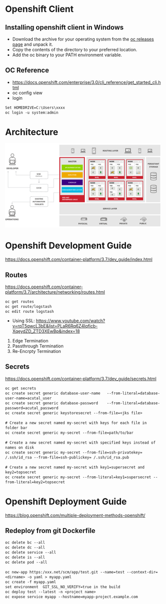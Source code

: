 # Openshift Client
## Installing openshift client in Windows
* Download the archive for your operating system from the [oc releases page](https://github.com/openshift/origin/releases/latest) and unpack it.
* Copy the contents of the directory to your preferred location.
* Add the oc binary to your PATH environment variable.

## OC Reference
* https://docs.openshift.com/enterprise/3.0/cli_reference/get_started_cli.html
* oc config view
* login
```
Set HOMEDRIVE=C:\Users\xxxx
oc login -u system:admin
```


# Architecture
![alt text](../images/openshift_architecture.jpg)

# Openshift Development Guide
https://docs.openshift.com/container-platform/3.7/dev_guide/index.html

## Routes
https://docs.openshift.com/container-platform/3.7/architecture/networking/routes.html
```
oc get routes
oc get route/logstash
oc edit route logstash
```

* Using SSL: https://www.youtube.com/watch?v=rpT5qwcL3bE&list=PLaR6Rq6Z4Iqficb-XqeydZD_ZTD3XEwBp&index=18
1. Edge Termination
2. Passthrough Termination
3. Re-Encrpty Termination

## Secrets
https://docs.openshift.com/container-platform/3.7/dev_guide/secrets.html
```
oc get secrets
oc create secret generic database-user-name   --from-literal=database-user-name=acutal_user
oc create secret generic database-password    --from-literal=database-password=acutal_password
oc create secret generic keystoresecret --from-file=<jks file> 

# Create a new secret named my-secret with keys for each file in folder bar
oc create secret generic my-secret --from-file=path/to/bar
  
# Create a new secret named my-secret with specified keys instead of names on disk
oc create secret generic my-secret --from-file=ssh-privatekey= /.ssh/id_rsa --from-file=ssh-publickey= /.ssh/id_rsa.pub
  
# Create a new secret named my-secret with key1=supersecret and key2=topsecret
oc create secret generic my-secret --from-literal=key1=supersecret --from-literal=key2=topsecret
```

# Openshift Deployment Guide
https://blog.openshift.com/multiple-deployment-methods-openshift/
## Redeploy from git Dockerfile
```
oc delete bc --all
oc delete dc --all
oc delete service --all
oc delete is --all
oc delete pod --all

oc new-app https:/xxx.net/scm/app/test.git --name=test --context-dir=<dirname> -o yaml > myapp.yaml
oc create -f myapp.yaml
set environment  GIT_SSL_NO_VERIFY=true in the build
oc deploy test --latest -n <project name>
oc expose service myapp --hostname=myapp-project.example.com
```
